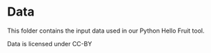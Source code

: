 # Data

This folder contains the input data used in our Python Hello Fruit tool.

Data is licensed under CC-BY